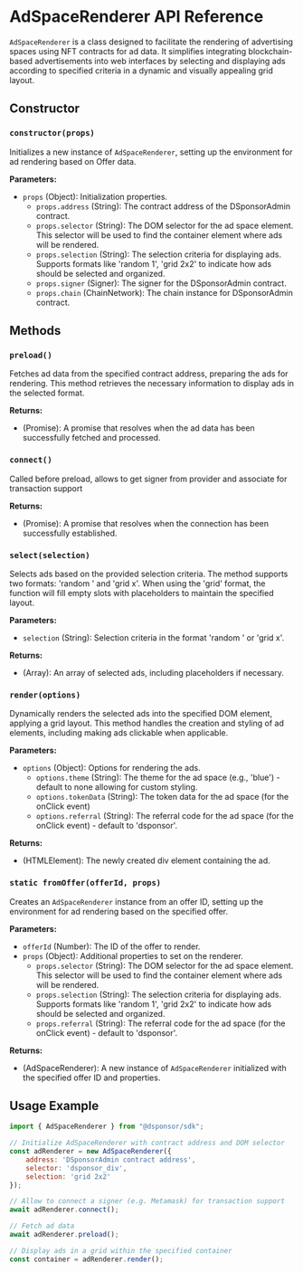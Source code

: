 # AdSpaceRenderer API Reference

`AdSpaceRenderer` is a class designed to facilitate the rendering of advertising spaces using NFT contracts for ad data. It simplifies integrating blockchain-based advertisements into web interfaces by selecting and displaying ads according to specified criteria in a dynamic and visually appealing grid layout.

## Constructor

### `constructor(props)`

Initializes a new instance of `AdSpaceRenderer`, setting up the environment for ad rendering based on Offer data.

**Parameters:**

- `props` (Object): Initialization properties.
  - `props.address` (String): The contract address of the DSponsorAdmin contract.
  - `props.selector` (String): The DOM selector for the ad space element. This selector will be used to find the container element where ads will be rendered.
  - `props.selection` (String): The selection criteria for displaying ads. Supports formats like 'random 1', 'grid 2x2' to indicate how ads should be selected and organized.
  - `props.signer` (Signer): The signer for the DSponsorAdmin contract.
  - `props.chain` (ChainNetwork): The chain instance for DSponsorAdmin contract.

## Methods

### `preload()`

Fetches ad data from the specified contract address, preparing the ads for rendering. This method retrieves the necessary information to display ads in the selected format.

**Returns:**

- (Promise): A promise that resolves when the ad data has been successfully fetched and processed.

### `connect()`

Called before preload, allows to get signer from provider and associate for transaction support

**Returns:**

- (Promise): A promise that resolves when the connection has been successfully established.

### `select(selection)`

Selects ads based on the provided selection criteria. The method supports two formats: 'random <count>' and 'grid <rows>x<cols>'. When using the 'grid' format, the function will fill empty slots with placeholders to maintain the specified layout.

**Parameters:**

- `selection` (String): Selection criteria in the format 'random <count>' or 'grid <rows>x<cols>'.

**Returns:**

- (Array): An array of selected ads, including placeholders if necessary.

### `render(options)`

Dynamically renders the selected ads into the specified DOM element, applying a grid layout. This method handles the creation and styling of ad elements, including making ads clickable when applicable.

**Parameters:**

- `options` (Object): Options for rendering the ads.
  - `options.theme` (String): The theme for the ad space (e.g., 'blue') - default to none allowing for custom styling.
  - `options.tokenData` (String): The token data for the ad space (for the onClick event) 
  - `options.referral` (String): The referral code for the ad space (for the onClick event) - default to 'dsponsor'.

**Returns:**

- (HTMLElement): The newly created div element containing the ad.


### `static fromOffer(offerId, props)`

Creates an `AdSpaceRenderer` instance from an offer ID, setting up the environment for ad rendering based on the specified offer.

**Parameters:**

- `offerId` (Number): The ID of the offer to render.
- `props` (Object): Additional properties to set on the renderer.
  - `props.selector` (String): The DOM selector for the ad space element. This selector will be used to find the container element where ads will be rendered.
  - `props.selection` (String): The selection criteria for displaying ads. Supports formats like 'random 1', 'grid 2x2' to indicate how ads should be selected and organized.
  - `props.referral` (String): The referral code for the ad space (for the onClick event) - default to 'dsponsor'.

**Returns:**

- (AdSpaceRenderer): A new instance of `AdSpaceRenderer` initialized with the specified offer ID and properties.



## Usage Example

```javascript
import { AdSpaceRenderer } from "@dsponsor/sdk";

// Initialize AdSpaceRenderer with contract address and DOM selector
const adRenderer = new AdSpaceRenderer({
    address: 'DSponsorAdmin contract address',
    selector: 'dsponsor_div',
    selection: 'grid 2x2'
});

// Allow to connect a signer (e.g. Metamask) for transaction support
await adRenderer.connect();

// Fetch ad data
await adRenderer.preload();

// Display ads in a grid within the specified container
const container = adRenderer.render();
```
